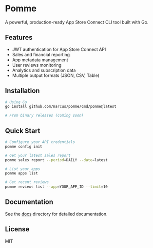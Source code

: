 # Pomme

A powerful, production-ready App Store Connect CLI tool built with Go.

## Features

- JWT authentication for App Store Connect API
- Sales and financial reporting
- App metadata management
- User reviews monitoring
- Analytics and subscription data
- Multiple output formats (JSON, CSV, Table)

## Installation

```bash
# Using Go
go install github.com/marcus/pomme/cmd/pomme@latest

# From binary releases (coming soon)
```

## Quick Start

```bash
# Configure your API credentials
pomme config init

# Get your latest sales report
pomme sales report --period=DAILY --date=latest

# List your apps
pomme apps list

# Get recent reviews
pomme reviews list --app=YOUR_APP_ID --limit=10
```

## Documentation

See the [docs](./docs) directory for detailed documentation.

## License

MIT
